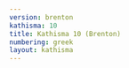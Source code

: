 ```yaml
---
version: brenton
kathisma: 10
title: Kathisma 10 (Brenton)
numbering: greek
layout: kathisma
---
```

